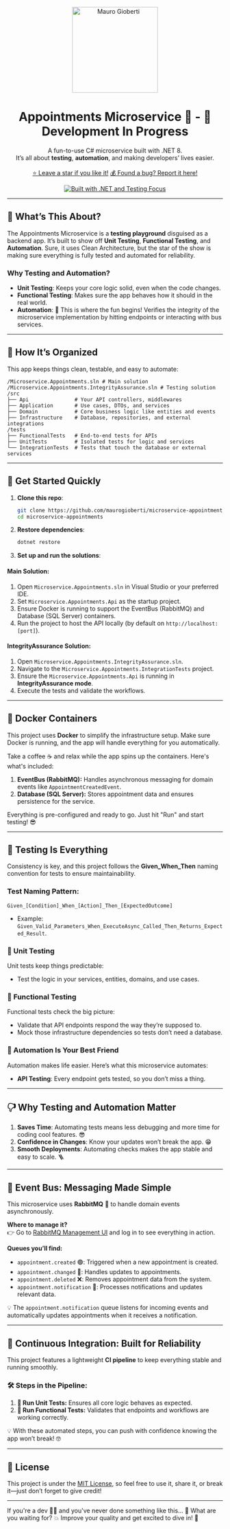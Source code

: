 
<p align="center">
  <a href="https://github.com/maurogioberti" target="_blank">
    <img alt="Mauro Gioberti" src="https://www.maurogioberti.com/assets/profile/maurogioberti-avatar.png" width="200" />
  </a>
</p>

<h1 align="center">
  Appointments Microservice 🚀 - 🚧 Development In Progress
</h1>
<p align="center">
  A fun-to-use C# microservice built with .NET 8.  
  <br />
  It’s all about <strong>testing</strong>, <strong>automation</strong>, and making developers’ lives easier.  
  <br />
  <br />
  <a href="https://github.com/maurogioberti/microservice-appointments/stargazers">⭐ Leave a star if you like it!</a>
  <a href="https://github.com/maurogioberti/microservice-appointments/issues">💰 Found a bug? Report it here!</a>
</p>

<p align="center">
  <a href="https://github.com/maurogioberti/microservice-appointments" title="C# Microservice Testing and Automation" target="_blank">
    <img src="https://img.shields.io/badge/Built_with-.NET | Made_for_Testing-blue?style=for-the-badge" alt="Built with .NET and Testing Focus" />
  </a>
</p>

---

## 🚀 What’s This About?

The Appointments Microservice is a **testing playground** disguised as a backend app. It’s built to show off **Unit Testing**, **Functional Testing**, and **Automation**. Sure, it uses Clean Architecture, but the star of the show is making sure everything is fully tested and automated for reliability.

### Why Testing and Automation?
- **Unit Testing**: Keeps your core logic solid, even when the code changes.  
- **Functional Testing**: Makes sure the app behaves how it should in the real world.  
- **Automation**: 🚀 This is where the fun begins! Verifies the integrity of the microservice implementation by hitting endpoints or interacting with bus services.

---

## 📂 How It’s Organized

This app keeps things clean, testable, and easy to automate:  

```
/Microservice.Appointments.sln # Main solution
/Microservice.Appointments.IntegrityAssurance.sln # Testing solution
/src
├── Api               # Your API controllers, middlewares
├── Application       # Use cases, DTOs, and services
├── Domain            # Core business logic like entities and events
├── Infrastructure    # Database, repositories, and external integrations
/tests
├── FunctionalTests   # End-to-end tests for APIs
├── UnitTests         # Isolated tests for logic and services
└── IntegrationTests  # Tests that touch the database or external services
```

---

## 🚦 Get Started Quickly

1. **Clone this repo**:

   ```bash
   git clone https://github.com/maurogioberti/microservice-appointments.git
   cd microservice-appointments
   ```

2. **Restore dependencies**:

   ```bash
   dotnet restore
   ```

3. **Set up and run the solutions**:

#### **Main Solution**: 
  1. Open `Microservice.Appointments.sln` in Visual Studio or your preferred IDE.
  2. Set `Microservice.Appointments.Api` as the startup project.
  3. Ensure Docker is running to support the EventBus (RabbitMQ) and Database (SQL Server) containers.
  4. Run the project to host the API locally (by default on `http://localhost:[port]`).

#### **IntegrityAssurance Solution**: 
  1. Open `Microservice.Appointments.IntegrityAssurance.sln`.
  2. Navigate to the `Microservice.Appointments.IntegrationTests` project.
  3. Ensure the `Microservice.Appointments.Api` is running in **IntegrityAssurance mode**.
  4. Execute the tests and validate the workflows.

---

## 🐳 Docker Containers

This project uses **Docker** to simplify the infrastructure setup. Make sure Docker is running, and the app will handle everything for you automatically.  

Take a coffee ☕ and relax while the app spins up the containers. Here's what's included:

1. **EventBus (RabbitMQ):** Handles asynchronous messaging for domain events like `AppointmentCreatedEvent`.  
2. **Database (SQL Server):** Stores appointment data and ensures persistence for the service.  

Everything is pre-configured and ready to go. Just hit "Run" and start testing! 😎

---

## 🧪 Testing Is Everything

Consistency is key, and this project follows the **Given_When_Then** naming convention for tests to ensure maintainability.  

### Test Naming Pattern:  
`Given_[Condition]_When_[Action]_Then_[ExpectedOutcome]`  
- Example: `Given_Valid_Parameters_When_ExecuteAsync_Called_Then_Returns_Expected_Result`.

### 🎩 Unit Testing
Unit tests keep things predictable:
- Test the logic in your services, entities, domains, and use cases. 

### 🔀 Functional Testing
Functional tests check the big picture:
- Validate that API endpoints respond the way they’re supposed to.  
- Mock those infrastructure dependencies so tests don’t need a database.  

### 🧬 Automation Is Your Best Friend
Automation makes life easier. Here’s what this microservice automates:
- **API Testing**: Every endpoint gets tested, so you don’t miss a thing. 

---

## 🖓 Why Testing and Automation Matter

1. **Saves Time**: Automating tests means less debugging and more time for coding cool features. 😎
2. **Confidence in Changes**: Know your updates won’t break the app. 😁
3. **Smooth Deployments**: Automating checks makes the app stable and easy to scale. 🪜

---

## 🚌 Event Bus: Messaging Made Simple  

This microservice uses **RabbitMQ** 🐇 to handle domain events asynchronously.  

**Where to manage it?**  
👉 Go to [RabbitMQ Management UI](http://localhost:15672) and log in to see everything in action.  

**Queues you’ll find:**  
- `appointment.created` 🟢: Triggered when a new appointment is created.  
- `appointment.changed` 🔄: Handles updates to appointments.  
- `appointment.deleted` ❌: Removes appointment data from the system.  
- `appointment.notification` 📩: Processes notifications and updates relevant data.  

💡 The `appointment.notification` queue listens for incoming events and automatically updates appointments when it receives a notification.  

---

## 🤖 Continuous Integration: Built for Reliability  

This project features a lightweight **CI pipeline** to keep everything stable and running smoothly.  

### 🛠️ Steps in the Pipeline:  
1. **🧪 Run Unit Tests:** Ensures all core logic behaves as expected.  
2. **🔀 Run Functional Tests:** Validates that endpoints and workflows are working correctly.  

💡 With these automated steps, you can push with confidence knowing the app won’t break! 🤓  

---

## 📓 License

This project is under the [MIT License](https://github.com/maurogioberti/microservice-appointments/blob/master/LICENSE), so feel free to use it, share it, or break it—just don’t forget to give credit!

---

If you're a dev 👨‍💻 and you've never done something like this... 🤔 What are you waiting for? 💥 Improve your quality and get excited to dive in! 🚀